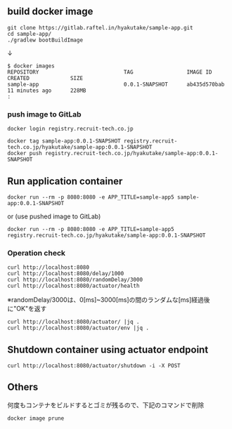 ## build docker image

```
git clone https://gitlab.raftel.in/hyakutake/sample-app.git
cd sample-app/
./gradlew bootBuildImage
```

↓

```
$ docker images
REPOSITORY                           TAG                 IMAGE ID            CREATED             SIZE
sample-app                           0.0.1-SNAPSHOT      ab435d570bab        11 minutes ago      228MB
:
```

### push image to GitLab

```
docker login registry.recruit-tech.co.jp
```

```
docker tag sample-app:0.0.1-SNAPSHOT registry.recruit-tech.co.jp/hyakutake/sample-app:0.0.1-SNAPSHOT
docker push registry.recruit-tech.co.jp/hyakutake/sample-app:0.0.1-SNAPSHOT
```


## Run application container

```
docker run --rm -p 8080:8080 -e APP_TITLE=sample-app5 sample-app:0.0.1-SNAPSHOT
```

or (use pushed image to GitLab)

```
docker run --rm -p 8080:8080 -e APP_TITLE=sample-app5 registry.recruit-tech.co.jp/hyakutake/sample-app:0.0.1-SNAPSHOT
```


### Operation check

```
curl http://localhost:8080
curl http://localhost:8080/delay/1000
curl http://localhost:8080/randomDelay/3000
curl http://localhost:8080/actuator/health
```

※randomDelay/3000は、0[ms]~3000[ms]の間のランダムな[ms]経過後に"OK"を返す

```
curl http://localhost:8080/actuator/ |jq .
curl http://localhost:8080/actuator/env |jq .
```

## Shutdown container using actuator endpoint

```
curl http://localhost:8080/actuator/shutdown -i -X POST
```

## Others
何度もコンテナをビルドするとゴミが残るので、下記のコマンドで削除

```
docker image prune
```

